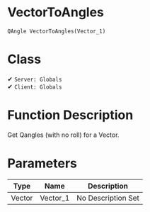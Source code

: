 # VectorToAngles
```
QAngle VectorToAngles(Vector_1)
```
# Class
✔ `Server: Globals`  
✔ `Client: Globals`  

# Function Description
Get Qangles (with no roll) for a Vector.
# Parameters
Type|Name|Description
--|--|--
Vector|Vector_1|No Description Set

